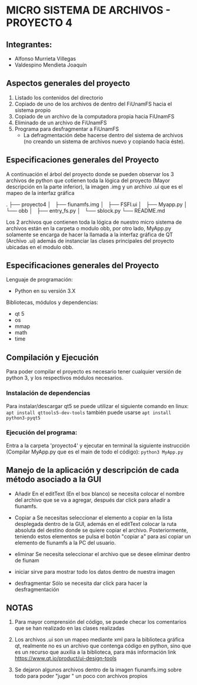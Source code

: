 # MICRO SISTEMA DE ARCHIVOS - PROYECTO 4

## Integrantes:

- Alfonso Murrieta Villegas
- Valdespino Mendieta Joaquín

## Aspectos generales del proyecto 

  1. Listado los contenidos del directorio
  2. Copiado de uno de los archivos de dentro del FiUnamFS hacia el sistema propio
  3. Copiado de un archivo de la computadora propia hacia FiUnamFS
  4. Eliminado de un archivo de FiUnamFS
  5. Programa para desfragmentar a FiUnamFS  
     - La defragmentación debe hacerse dentro del sistema de archivos 
       (no creando un sistema de archivos nuevo y copiando hacia éste).

## Especificaciones generales del Proyecto

A continuación el árbol del proyecto donde se pueden observar los 3 archivos de python que cotienen toda la lógica del proyecto (Mayor descripción en la parte inferior), la imagen .img y un archivo .ui que es el mapeo de la interfaz gráfica 

.
├── proyecto4
│   ├── fiunamfs.img
│   ├── FSFI.ui
│   ├── Myapp.py
│   └── obb
│       ├── entry_fs.py
│       └── sblock.py
└── README.md


Los 2 archivos que contienen toda la lógica de nuestro micro sistema de archivos están en la carpeta o modulo obb, por otro lado, MyApp.py solamente se encarga de hacer la llamada a la interfaz gráfica de QT (Archivo .ui) además de instanciar las clases principales del proyecto ubicadas en el modulo obb.

 
## Especificaciones generales del Proyecto

Lenguaje de programación: 
- Python en su versión 3.X

Bibliotecas, módulos y dependencias:
- qt 5 
- os
- mmap
- math
- time 

## Compilación y Ejecución

Para poder compilar el proyecto es necesario tener cualquier versión de python 3, 
y los respectivos módulos necesarios.

### Instalación de dependencias 
Para instalar/descargar qt5 se puede utilizar el siguiente comando en linux: 
    ``` apt install qttools5-dev-tools``` 
    también puede usarse 
        ``` apt install python3-pyqt5 ```

### Ejecución del programa:

Entra a la carpeta 'proyecto4' y ejecutar en terminal la siguiente instrucción (Compilar MyApp.py que 
  es el main de todo el código):
    ``` python3 MyApp.py ``` 

## Manejo de la aplicación y descripción de cada método asociado a la GUI

- Añadir
  En el editText (En el box blanco) se necesita colocar el nombre del archivo que se va a agregar, después dar click para añadir a fiunamfs.

- Copiar a 
  Se necesitas seleccionar el elemento a copiar en la lista desplegada dentro de la GUI, además en el editText colocar la ruta absoluta del destino donde se quiere copiar el archivo.
  Posteriormente, teniendo estos elementos se pulsa el botón "copiar a"  para así copiar un elemento de fiunamfs a la PC del usuario.

- eliminar
  Se necesita seleccionar el archivo que se desee eliminar dentro de fiunam
  
- iniciar 
  sirve para mostrar todo los datos dentro de nuestra imagen 

- desfragmentar 
  Sólo se necesita dar click para hacer la desfragmentación


## NOTAS

  1. Para mayor comprensión del código, se puede checar los comentarios que se han realizado en las clases realizadas 
  
  2. Los archivos .ui son un mapeo mediante xml para la biblioteca gráfica qt, realmente no es un archivo que contenga código en python, sino que es un recurso que auxilia a la biblioteca, para más información link https://www.qt.io/product/ui-design-tools

  3. Se dejaron algunos archivos dentro de la imagen fiunamfs.img sobre todo para poder "jugar " un poco con archivos propios 
